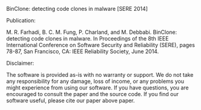 BinClone: detecting code clones in malware [SERE 2014]

Publication:

M. R. Farhadi, B. C. M. Fung, P. Charland, and M. Debbabi. BinClone: detecting code clones in malware. In Proceedings of the 8th IEEE International Conference on Software Security and Reliability (SERE), pages 78-87, San Francisco, CA: IEEE Reliability Society, June 2014.

Disclaimer:

The software is provided as-is with no warranty or support. We do not take any responsibility for any damage, loss of income, or any problems you might experience from using our software. If you have questions, you are encouraged to consult the paper and the source code. If you find our software useful, please cite our paper above paper.

